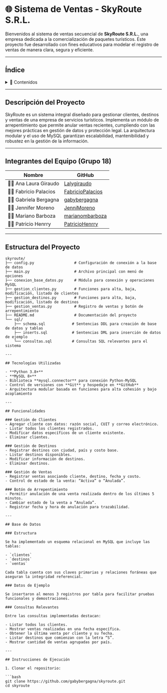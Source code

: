 # 🌐 Sistema de Ventas - SkyRoute S.R.L.

Bienvenidos al sistema de ventas secuencial de **SkyRoute S.R.L.**, una empresa dedicada a la comercialización de paquetes turísticos. Este proyecto fue desarrollado con fines educativos para modelar el registro de ventas de manera clara, segura y eficiente.

---

## Índice
<details>
  <summary>📂 Contenidos</summary>

- [Descripción del Proyecto](#descripción-del-proyecto)
- [Integrantes del Equipo](#integrantes-del-equipo)
- [Estructura del Proyecto](#estructura-del-proyecto)
- [Tecnologías Utilizadas](#tecnologías-utilizadas)
- [Funcionalidades](#funcionalidades)
  - [Gestión de Clientes](#gestión-de-clientes)
  - [Gestión de Destinos](#gestión-de-destinos)
  - [Gestión de Ventas](#gestión-de-ventas)
  - [Botón de Arrepentimiento](#botón-de-arrepentimiento)
- [Base de Datos](#base-de-datos)
  - [Estructura](#estructura)
  - [Datos de Ejemplo](#datos-de-ejemplo)
  - [Consultas Relevantes](#consultas-relevantes)
- [Instrucciones de Ejecución](#instrucciones-de-ejecución)
- [Ética y Ejercicio Profesional](#ética-y-ejercicio-profesional)
- [Conclusiones](#conclusiones)

</details>

---

## Descripción del Proyecto

SkyRoute es un sistema integral diseñado para gestionar clientes, destinos y ventas de una empresa de servicios turísticos. Implementa un módulo de arrepentimiento que permite anular ventas recientes, cumpliendo con las mejores prácticas en gestión de datos y protección legal. La arquitectura modular y el uso de MySQL garantizan escalabilidad, mantenibilidad y robustez en la gestión de la información.

---

## Integrantes del Equipo (Grupo 18)

| Nombre              | GitHub                                     |
|---------------------|--------------------------------------------|
| 👩‍💻 Ana Laura Giraudo  | [Lalygiraudo](https://github.com/Lalygiraudo)         |
| 👨‍💻 Fabricio Palacios  | [FabricioPalacios](https://github.com/FabricioPalacios) |
| 👩‍💻 Gabriela Bergagna  | [gabybergagna](https://github.com/gabybergagna)          |
| 👩‍💻 Jennifer Moreno    | [JenniMoreno](https://github.com/JenniMoreno)           |
| 👨‍💻 Mariano Barboza    | [marianombarboza](https://github.com/marianombarboza)     |
| 👨‍💻 Patricio Henrry   | [PatricioHenrry](https://github.com/PatricioHenrry)      |

---

## Estructura del Proyecto

```plaintext
skyroute/
├── config.py                  # Configuración de conexión a la base de datos
├── main.py                    # Archivo principal con menú de opciones
├── conexion_base_datos.py     # Módulo para conexión y operaciones MySQL
├── gestion_clientes.py        # Funciones para alta, baja, modificación, listado de clientes
├── gestion_destinos.py        # Funciones para alta, baja, modificación, listado de destinos
├── gestion_ventas.py          # Registro de ventas y botón de arrepentimiento
├── README.md                  # Documentación del proyecto
└── sql/
    ├── schema.sql            # Sentencias DDL para creación de base de datos y tablas
    ├── inserts.sql           # Sentencias DML para inserción de datos de ejemplo
    └── consultas.sql         # Consultas SQL relevantes para el sistema

---

## Tecnologías Utilizadas

- **Python 3.8+**
- **MySQL 8+**
- Biblioteca **mysql.connector** para conexión Python-MySQL
- Control de versiones con **Git** y hospedaje en **GitHub**
- Arquitectura modular basada en funciones para alta cohesión y bajo acoplamiento

---

## Funcionalidades

### Gestión de Clientes
- Agregar cliente con datos: razón social, CUIT y correo electrónico.
- Listar todos los clientes registrados.
- Modificar datos específicos de un cliente existente.
- Eliminar clientes.

### Gestión de Destinos
- Registrar destinos con ciudad, país y costo base.
- Listar destinos disponibles.
- Modificar información de destinos.
- Eliminar destinos.

### Gestión de Ventas
- Registrar ventas asociando cliente, destino, fecha y costo.
- Control de estado de la venta: “Activa” o “Anulada”.

### Botón de Arrepentimiento
- Permitir anulación de una venta realizada dentro de los últimos 5 minutos.
- Cambiar estado de la venta a “Anulada”.
- Registrar fecha y hora de anulación para trazabilidad.

---

## Base de Datos

### Estructura

Se ha implementado un esquema relacional en MySQL que incluye las tablas: 

- `clientes`
- `destinos`
- `ventas`

Cada tabla cuenta con sus claves primarias y relaciones foráneas que aseguran la integridad referencial.

### Datos de Ejemplo

Se insertaron al menos 3 registros por tabla para facilitar pruebas funcionales y demostraciones.

### Consultas Relevantes

Entre las consultas implementadas destacan:

- Listar todos los clientes.
- Mostrar ventas realizadas en una fecha específica.
- Obtener la última venta por cliente y su fecha.
- Listar destinos que comienzan con la letra “S”.
- Mostrar cantidad de ventas agrupadas por país.

---

## Instrucciones de Ejecución

1. Clonar el repositorio:

```bash
git clone https://github.com/gabybergagna/skyroute.git
cd skyroute
